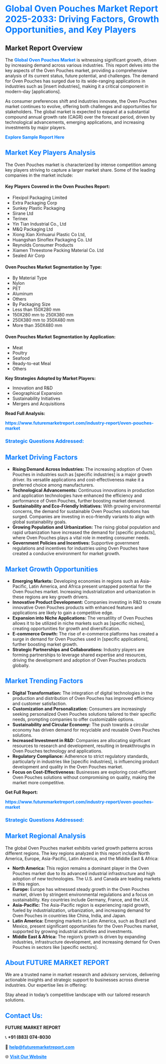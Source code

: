 <h1 style="color: #007BFF;">Global Oven Pouches Market Report 2025-2033: Driving Factors, Growth Opportunities, and Key Players</h1>

<section id="overview">
<h2>Market Report Overview</h2>
<p>The <a href="https://www.futuremarketreport.com/industry-report/oven-pouches-market" style="color: #007BFF; text-decoration: none;"><strong>Global Oven Pouches Market</strong></a> is witnessing significant growth, driven by increasing demand across various industries. This report delves into the key aspects of the Oven Pouches market, providing a comprehensive analysis of its current status, future potential, and challenges. The demand for Oven Pouches has surged due to its wide-ranging applications in industries such as [insert industries], making it a critical component in modern-day [applications].</p>
<p>As consumer preferences shift and industries innovate, the Oven Pouches market continues to evolve, offering both challenges and opportunities for stakeholders. The global market is expected to expand at a substantial compound annual growth rate (CAGR) over the forecast period, driven by technological advancements, emerging applications, and increasing investments by major players.</p>
</section>

<section id="overview">
<p><a href="https://www.futuremarketreport.com/request-sample/reportId=102671" style="color: #007BFF; text-decoration: none;"><strong>Explore Sample Report Here</strong></a></p>
</section>

<section id="key-players">
<h2 style="color: #007BFF;">Market Key Players Analysis</h2>
<p>The Oven Pouches market is characterized by intense competition among key players striving to capture a larger market share. Some of the leading companies in the market include:</p>
<h4>Key Players Covered in the Oven Pouches Report:</h4>
<ul><li>Flexipol Packaging Limited</li><li>Extra Packaging Corp</li><li>Sunkey Plastic Packaging</li><li>Sirane Ltd</li><li>Terinex</li><li>Yin Tian Industrial Co., Ltd</li><li>M&amp;Q Packaging Ltd</li><li>Xiong Xian Xinhuarui Plastic Co Ltd,</li><li>Huangshan Sinoflex Packaging Co. Ltd</li><li>Reynolds Consumer Products</li><li>Xiamen Threestone Packing Material Co. Ltd</li><li>Sealed Air Corp</li></ul>
<h4>Oven Pouches Market Segmentation by Type:</h4>
<ul><li>By Material Type</li><li>Nylon</li><li>PET</li><li>Aluminum</li><li>Others</li><li>By Packaging Size</li><li>Less than 150X280 mm</li><li>150X280 mm to 250X380 mm</li><li>250X380 mm to 350X480 mm</li><li>More than 350X480 mm</li></ul>

<h4>Oven Pouches Market Segmentation by Application:</h4>
<ul><li>Meat</li><li>Poultry</li><li>Seafood</li><li>Ready-to-eat Meal</li><li>Others</li></ul>
<p><strong>Key Strategies Adopted by Market Players:</strong></p>
<ul>
<li>Innovation and R&D</li>
<li>Geographical Expansion</li>
<li>Sustainability Initiatives</li>
<li>Mergers and Acquisitions</li>
</ul>
</section>

<section>
<p><strong>Read Full Analysis: </strong></p><a href="https://www.futuremarketreport.com/industry-report/oven-pouches-market" style="color: #007BFF; text-decoration: none;"><strong>https://www.futuremarketreport.com/industry-report/oven-pouches-market</strong></a>
<h3 style="color: #007BFF;">Strategic Questions Addressed:</h3>
</section>

<section id="driving-factors">
<h2 style="color: #007BFF;">Market Driving Factors</h2>
<ul>
<li><strong>Rising Demand Across Industries:</strong> The increasing adoption of Oven Pouches in industries such as [specific industries] is a major growth driver. Its versatile applications and cost-effectiveness make it a preferred choice among manufacturers.</li>
<li><strong>Technological Advancements:</strong> Continuous innovations in production and application technologies have enhanced the efficiency and performance of Oven Pouches, further boosting market demand.</li>
<li><strong>Sustainability and Eco-Friendly Initiatives:</strong> With growing environmental concerns, the demand for sustainable Oven Pouches solutions has surged. Companies are investing in eco-friendly variants to align with global sustainability goals.</li>
<li><strong>Growing Population and Urbanization:</strong> The rising global population and rapid urbanization have increased the demand for [specific products], where Oven Pouches plays a vital role in meeting consumer needs.</li>
<li><strong>Government Policies and Incentives:</strong> Supportive government regulations and incentives for industries using Oven Pouches have created a conducive environment for market growth.</li>
</ul>
</section>

<section id="growth-opportunities">
<h2 style="color: #007BFF;">Market Growth Opportunities</h2>
<ul>
<li><strong>Emerging Markets:</strong> Developing economies in regions such as Asia-Pacific, Latin America, and Africa present untapped potential for the Oven Pouches market. Increasing industrialization and urbanization in these regions are key growth drivers.</li>
<li><strong>Innovative Product Development:</strong> Companies investing in R&D to create innovative Oven Pouches products with enhanced features and applications are likely to gain a competitive edge.</li>
<li><strong>Expansion into Niche Applications:</strong> The versatility of Oven Pouches allows it to be utilized in niche markets such as [specific niches], creating opportunities for growth and diversification.</li>
<li><strong>E-commerce Growth:</strong> The rise of e-commerce platforms has created a surge in demand for Oven Pouches used in [specific applications], further boosting market growth.</li>
<li><strong>Strategic Partnerships and Collaborations:</strong> Industry players are forming partnerships to leverage shared expertise and resources, driving the development and adoption of Oven Pouches products globally.</li>
</ul>
</section>

<section id="trending-factors">
<h2 style="color: #007BFF;">Market Trending Factors</h2>
<ul>
<li><strong>Digital Transformation:</strong> The integration of digital technologies in the production and distribution of Oven Pouches has improved efficiency and customer satisfaction.</li>
<li><strong>Customization and Personalization:</strong> Consumers are increasingly seeking personalized Oven Pouches solutions tailored to their specific needs, prompting companies to offer customizable options.</li>
<li><strong>Sustainability and Circular Economy:</strong> The push towards a circular economy has driven demand for recyclable and reusable Oven Pouches solutions.</li>
<li><strong>Increased Investment in R&D:</strong> Companies are allocating significant resources to research and development, resulting in breakthroughs in Oven Pouches technology and applications.</li>
<li><strong>Regulatory Compliance:</strong> Adherence to strict regulatory standards, particularly in industries like [specific industries], is influencing product development and quality in the Oven Pouches market.</li>
<li><strong>Focus on Cost-Effectiveness:</strong> Businesses are exploring cost-efficient Oven Pouches solutions without compromising on quality, making the market more competitive.</li>
</ul>
</section>

<section>
<p><strong>Get Full Report: </strong></p><a href="https://www.futuremarketreport.com/industry-report/oven-pouches-market" style="color: #007BFF; text-decoration: none;"><strong>https://www.futuremarketreport.com/industry-report/oven-pouches-market</strong></a>
<h3 style="color: #007BFF;">Strategic Questions Addressed:</h3>
</section>


<section id="regional-analysis">
<h2 style="color: #007BFF;">Market Regional Analysis</h2>
<p>The global Oven Pouches market exhibits varied growth patterns across different regions. The key regions analyzed in this report include North America, Europe, Asia-Pacific, Latin America, and the Middle East & Africa:</p>
<ul>
<li><strong>North America:</strong> This region remains a dominant player in the Oven Pouches market due to its advanced industrial infrastructure and high adoption of new technologies. The U.S. and Canada are leading markets in this region.</li>
<li><strong>Europe:</strong> Europe has witnessed steady growth in the Oven Pouches market, driven by stringent environmental regulations and a focus on sustainability. Key countries include Germany, France, and the U.K.</li>
<li><strong>Asia-Pacific:</strong> The Asia-Pacific region is experiencing rapid growth, fueled by industrialization, urbanization, and increasing demand for Oven Pouches in countries like China, India, and Japan.</li>
<li><strong>Latin America:</strong> Emerging markets in Latin America, such as Brazil and Mexico, present significant opportunities for the Oven Pouches market, supported by growing industrial activities and investments.</li>
<li><strong>Middle East & Africa:</strong> The region’s growth is driven by expanding industries, infrastructure development, and increasing demand for Oven Pouches in sectors like [specific sectors].</li>
</ul>
</section>

<footer>
<h2 style="color: #007BFF;">About FUTURE MARKET REPORT</h2>
<p>We are a trusted name in market research and advisory services, delivering actionable insights and strategic support to businesses across diverse industries. Our expertise lies in offering:</p>

<p>Stay ahead in today’s competitive landscape with our tailored research solutions.</p>

<h2 style="color: #007BFF;">Contact Us:</h2>
<p><strong>FUTURE MARKET REPORT</strong></p>
<p>📞 <strong>+91 (883) 074-8030</strong></p>
<p>📧 <strong><a href="mailto:help@futuremarketreport.com" style="color: #007BFF;">help@futuremarketreport.com</a></strong></p>
<p>🌐 <strong><a href="https://www.futuremarketreport.com/" style="color: #007BFF;">Visit Our Website</a></strong></p>
</footer>